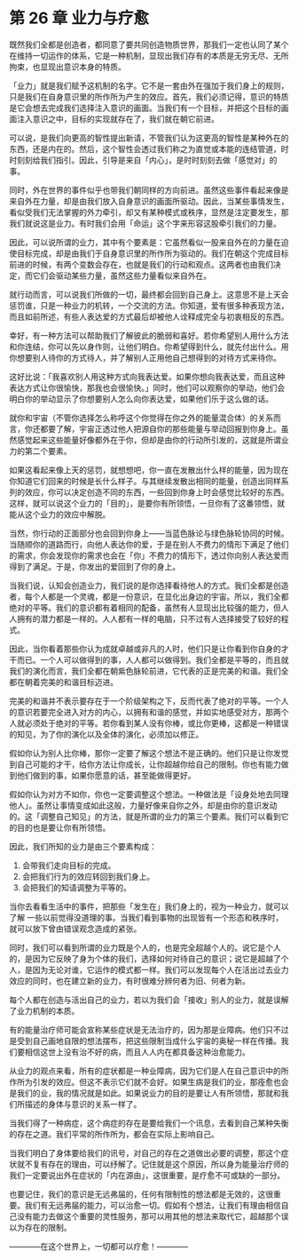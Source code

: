 # 第 26 章 业力与疗愈

既然我们全都是创造者，都同意了要共同创造物质世界，那我们一定也认同了某个在维持一切运作的体系，它是一种机制，显现出我们存有的本质是无穷无尽、无所拘束，也显现出意识本身的特质。

「业力」就是我们赋予这机制的名字。它不是一套由外在强加于我们身上的规则，只是我们在自身意识里的所作所为产生的效应。首先，我们必须记得，意识的特质是它会想去完成我们选择注入意识的画面。当我们有一个目标，并把这个目标的画面注入意识之中，目标的实现就存在了，我们就在朝它前进。

可以说，是我们向更高的智性提出新请，不管我们认为这更高的智性是某种外在的东西，还是内在的。然后，这个智性会透过我们称之为直觉或本能的连结管道，时时刻刻给我们指引。因此，引导是来自「内心」，是时时刻刻去做「感觉对」的事。

同时，外在世界的事件似乎也带我们朝同样的方向前进。虽然这些事件看起来像是来自外在力量，却是由我们放入自身意识的画面所驱动。因此，当某些事情发生，看似受我们无法掌握的外力牵引，却又有某种模式或秩序，显然是注定要发生，那我们就说这是业力。有时我们会用「命运」这个字来形容这股牵引我们的力量。

因此，可以说所谓的业力，其中有个要素是：它虽然看似一股来自外在的力量在迫使目标完成，却是由我们于自身意识里的所作所为驱动的。我们在朝这个完成目标前进的时候，有两个变数会存在，也就是我们的行动和观点。这两者也由我们决定，而它们会驱动某些力量，虽然这些力量看似来自外在。

就行动而言，可以说我们所做的一切，最终都会回到自己身上。这意思不是上天会惩罚谁，只是一种业力的机转，一个交流的方法。你知道，爱有很多种表现方法，而且如前所述，有些人表达爱的方式最后却被他人诠释成完全与初衷相反的东西。

幸好，有一种方法可以帮助我们了解彼此的脆弱和喜好。若你希望别人用什么方法和你连结，你可以先以身作则，让他们明白。你希望得到什么，就先付出什么。用你想要别人待你的方式待人，并了解别人正用他自己想得到的对待方式来待你。

这好比说：「我喜欢别人用这种方式向我表达爱。如果你想向我表达爱，而且这种表达方式让你很愉快，那我也会很愉快。」同时，他们可以观察你的举动，他们会明白你的举动显示了你想要别人怎么向你表达爱，如果他们乐于这么做的话。

就你和宇宙（不管你选择怎么称呼这个你觉得在你之外的能量混合体）的关系而言，你还都要了解，宇宙正透过他人把源自你的那些能量与举动回报到你身上。虽然感觉起来这些能量好像都外在于你，但却是由你的行动所引发的，这就是所谓业力的第二个要素。

如果这看起来像上天的惩罚，就想想吧，你一直在发散出什么样的能量，因为现在你知道它们回来的时候是长什么样子。与其继续发散出相同的能量，创造出同样系列的效应，你可以决定创造不同的东西，一些回到你身上时会感觉比较好的东西。这样，就可以说这个业力的「目的」，是要你有所领悟，一旦你有了这番领悟，就能从这个业力的效应中解脱。

当然，你行动的正面部分也会回到你身上——当蓝色脉论与绿色脉轮协同的时候。当随顺你的道路而行，向他人表达你的爱，于是在别人不费力的情形下满足了他们的需求，你会发现你的需求也会在「你」不费力的情形下，透过你向别人表达爱而得到了满足。于是，你发出的爱回到了你的身上。

当我们说，认知会创造业力，我们说的是你选择看待他人的方式。我们全都是创造者，每个人都是一个灵魂，都是一份意识，在显化出身边的宇宙。所以，我们全都绝对的平等。我们的意识都有着相同的配备，虽然有人显现出比较强的能力，但人人拥有的潜力都是一样的。人人都有一样的电脑，只不过有人选择接受了较好的程式。

因此，当你看着那些你认为成就卓越或非凡的人时，他们只是让你看到你自身的才干而已。一个人可以做得到的事，人人都可以做得到。我们全都是平等的，而且就我们的演化而言，我们全都在朝紫色脉轮前进，它代表的正是完美的和谐。我们全都在朝着完美的和谐目标迈进。

完美的和谐并不表示要存在于一个阶级架构之下，反而代表了绝对的平等。一个人的意识若要完全进入对方的内心，以拥有和谐的感觉，并如实地感受对方，那两个人就必须处于绝对的平等。若你看到某人没有你棒，或比你更棒，这都是一种错误的知见，为了你的演化以及全体的演化，必须加以修正。

假如你认为别人比你棒，那你一定要了解这个想法不是正确的。他们只是让你发觉到自己可能的才干，给你方法让你成长，让你超越你给自己的限制。你也有能力做到他们做到的事，如果你愿意的话，甚至能做得更好。

假如你认为对方不如你，你也一定要调整这个想法。一种做法是「设身处地去同理他人」。虽然让事情变成如此这般，力量好像来自你之外，却是由你的意识发动的。这「调整自己知见」的方法，就是所谓的业力的第三个要素。我们可以看到它的目的也是要让你有所领悟。

因此，我们所知的业力是由三个要素构成：

1. 会带我们走向目标的完成。
2. 会把我们行为的效应转回到我们身上。
3. 会把我们的知请调整为平等的。

当你去看看生活中的事件，把那些「发生在」我们身上的，视为一种业力，就可以了解 一些以前觉得没道理的事。当我们看到事物的出现皆有一个形态和秩序时，就可以放下曾由错误观念造成的紧张。

同时，我们可以看到所谓的业力既是个人的，也是完全超越个人的。说它是个人的，是因为它反映了身为个体的我们，选择如何对待自己的意识；说它是超越了个人，是因为无论对谁，它运作的模式都一样。我们可以发现每个人在活出过去业力效应的同时，也在建立新的业力，有时很难分辨何者为旧、何者为新。

每个人都在创造与活出自己的业力，若以为我们会「接收」别人的业力，就是误解了业力机制的本质。

有的能量治疗师可能会宣称某些症状是无法治疗的，因为那是业障病。他们只不过是受到自己画地自限的想法摆布，把这些限制当成什么宇宙的奥秘一样在传播。我们要相信这世上没有治不好的病，而且人人内在都具备这种治愈能力。

从业力的观点来看，所有的症状都是一种业障病，因为它们是人在自己意识中的所作所为引发的效应。但这不表示它们就不会好。如果生病是我们的业，那痊愈也会是我们的业，我的情况就是如此。如果说业力的目的是要让人有所领悟，那就和我们所描述的身体与意识的关系一样了。

当我们得了一种病症，这个病症的存在是要给我们一个讯息，去看到自己某种失衡的存在之道。我们平常的所作所为，都会在实际上影响自己。

当我们明白了身体要给我们的讯号，对自己的存在之道做出必要的调整，那这个症状就不复有存在的理由，可以纾解了。记住就是这个原因，所以身为能量治疗师的我们一定要说出外在症状的「内在源由」，这很重要，是疗愈不可或缺的一部分。

也要记住，我们的意识是无远弗届的，任何有限制性的想法都是无效的，这很重要。我们有无远弗届的能力，可以治愈一切。假如有个想法，让我们有理由相信自己没有能力去做这个重要的灵性服务，那可以用其他的想法来取代它，超越那个误以为存在的限制。

————在这个世界上，一切都可以疗愈！————
